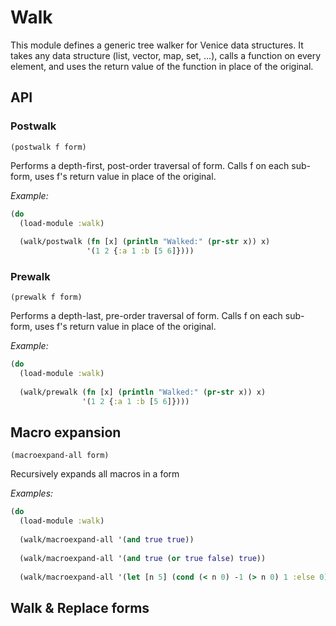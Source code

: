 # Walk

This module defines a generic tree walker for Venice data
structures.  It takes any data structure (list, vector, map, set,
...), calls a function on every element, and uses the return value
of the function in place of the original. 


## API

### Postwalk

`(postwalk f form)`

Performs a depth-first, post-order traversal of form. Calls f on
each sub-form, uses f's return value in place of the original.

*Example:*

```clojure
(do
  (load-module :walk)
  
  (walk/postwalk (fn [x] (println "Walked:" (pr-str x)) x)
                 '(1 2 {:a 1 :b [5 6]})))
```


### Prewalk

`(prewalk f form)`

Performs a depth-last, pre-order traversal of form. Calls f on
each sub-form, uses f's return value in place of the original.

*Example:*

```clojure
(do
  (load-module :walk)
  
  (walk/prewalk (fn [x] (println "Walked:" (pr-str x)) x)
                '(1 2 {:a 1 :b [5 6]})))
```


## Macro expansion

`(macroexpand-all form)`

Recursively expands all macros in a form

*Examples:*

```clojure
(do
  (load-module :walk)
  
  (walk/macroexpand-all '(and true true))
  
  (walk/macroexpand-all '(and true (or true false) true))
  
  (walk/macroexpand-all '(let [n 5] (cond (< n 0) -1 (> n 0) 1 :else 0))))
```


## Walk & Replace forms

